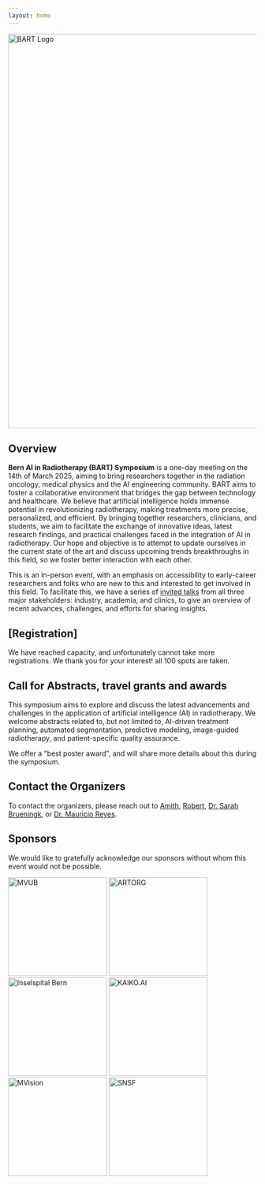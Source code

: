 ```yaml
---
layout: home
---
```


<img src="/bart25/assets/images/bart-logo.png" alt="BART Logo" width="800"/>

## Overview

**Bern AI in Radiotherapy (BART) Symposium** is a one-day meeting on the 14th of March 2025, aiming to bring researchers together in the radiation oncology, medical physics and the AI engineering community. BART aims to foster a collaborative environment that bridges the gap between technology and healthcare. We believe that artificial intelligence holds immense potential in revolutionizing radiotherapy, making treatments more precise, personalized, and efficient. By bringing together researchers, clinicians, and students, we aim to facilitate the exchange of innovative ideas, latest research findings, and practical challenges faced in the integration of AI in radiotherapy. Our hope and objective is to attempt to update ourselves in the current state of the art and discuss upcoming trends breakthroughs in this field, so we foster better interaction with each other. 

This is an in-person event, with an emphasis on accessibility to early-career researchers and folks who are new to this and interested to get involved in this field. To facilitate this, we have a series of [invited talks](/bart25/program) from all three major stakeholders: industry, academia, and clinics, to give an overview of recent advances, challenges, and efforts for sharing insights.

## [Registration]

We have reached capacity, and unfortunately cannot take more registrations. We thank you for your interest! all 100 spots are taken.

## Call for Abstracts, travel grants and awards

This symposium aims to explore and discuss the latest advancements and challenges in the application of artificial intelligence (AI) in radiotherapy. We welcome abstracts related to, but not limited to, AI-driven treatment planning, automated segmentation, predictive modeling, image-guided radiotherapy, and patient-specific quality assurance. 

We offer a "best poster award", and will share more details about this during the symposium.

## Contact the Organizers

To contact the organizers, please reach out to [Amith](/bart25/speakers/amith_kamath), [Robert](/bart25/speakers/robert_poel), [Dr. Sarah Brueningk](/bart25/speakers/sarah_brueningk), or [Dr. Mauricio Reyes](/bart25/speakers/mauricio_reyes).

## Sponsors

We would like to gratefully acknowledge our sponsors without whom this event would not be possible.

<img src="/bart25/assets/images/mvub-logo.png" alt="MVUB" width="200"/> <img src="/bart25/assets/images/artorg-logo-transparent.png" alt="ARTORG" width="200"/> <img src="/bart25/assets/images/insel-logo.png" alt="Inselspital Bern" width="200"/> <img src="/bart25/assets/images/kaiko-logo.png" alt="KAIKO.AI" width="200"/> <img src="/bart25/assets/images/mvision-logo.png" alt="MVision" width="200"/> <img src="/bart25/assets/images/snf-logo.png" alt="SNSF" width="200"/> 